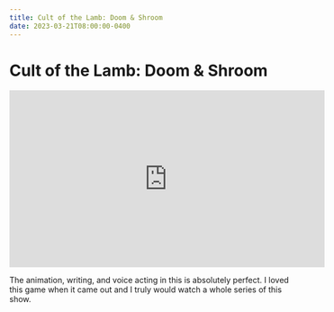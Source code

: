 ```yaml
---
title: Cult of the Lamb: Doom & Shroom
date: 2023-03-21T08:00:00-0400
---
```


# Cult of the Lamb: Doom & Shroom

<iframe width="560" height="315" src="https://www.youtube-nocookie.com/embed/LuVAWbg4kns" title="YouTube video player" frameborder="0" allow="accelerometer; autoplay; clipboard-write; encrypted-media; gyroscope; picture-in-picture; web-share" allowfullscreen></iframe>

The animation, writing, and voice acting in this is absolutely perfect. I loved this game when it came out and I truly would watch a whole series of this show.
